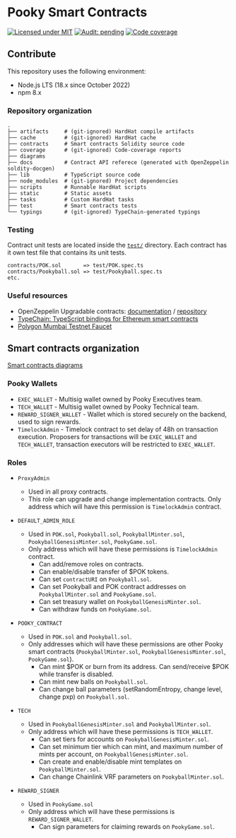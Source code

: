 # Pooky Smart Contracts

[![Licensed under MIT](https://img.shields.io/badge/license-MIT-blue?style=flat-square)](LICENSE)
[![Audit: pending](https://img.shields.io/badge/audit-pending-yellowgreen?style=flat-square)](#)
[![Code coverage](https://img.shields.io/codecov/c/gh/pooky-labs/smart-contracts?logo=codecov&style=flat-square&token=Ks4qCi1bN3)](https://app.codecov.io/gh/pooky-labs/smart-contracts)

## Contribute

This repository uses the following environment:

- Node.js LTS (18.x since October 2022)
- npm 8.x

### Repository organization

```
.
├── artifacts     # (git-ignored) HardHat compile artifacts
├── cache         # (git-ignored) HardHat cache
├── contracts     # Smart contracts Solidity source code
├── coverage      # (git-ignored) Code-coverage reports
├── diagrams
├── docs          # Contract API referece (generated with OpenZeppelin soldity-docgen)
├── lib           # TypeScript source code
├── node_modules  # (git-ignored) Project dependencies
├── scripts       # Runnable HardHat scripts
├── static        # Static assets
├── tasks         # Custom HardHat tasks
├── test          # Smart contracts tests
└── typings       # (git-ignored) TypeChain-generated typings
```

### Testing

Contract unit tests are located inside the [`test/`](./test) directory. Each contract has it own test file that contains
its unit tests.

```
contracts/POK.sol       => test/POK.spec.ts
contracts/Pookyball.sol => test/Pookyball.spec.ts
etc.
```

### Useful resources

- OpenZeppelin Upgradable contracts: [documentation](https://docs.openzeppelin.com/upgrades-plugins/1.x/writing-upgradeable) / [repository](https://github.com/OpenZeppelin/openzeppelin-contracts-upgradeable#readme)
- [TypeChain: TypeScript bindings for Ethereum smart contracts](https://github.com/dethcrypto/TypeChain)
- [Polygon Mumbai Testnet Faucet](https://mumbaifaucet.com/)

## Smart contracts organization

[Smart contracts diagrams](./diagrams/readme.md)

### Pooky Wallets

- `EXEC_WALLET` - Multisig wallet owned by Pooky Executives team.
- `TECH_WALLET` - Multisig wallet owned by Pooky Technical team.
- `REWARD_SIGNER_WALLET` - Wallet which is stored securely on the backend, used to sign rewards.
- `TimelockAdmin` - Timelock contract to set delay of 48h on transaction execution. Proposers for transactions will be `EXEC_WALLET` and `TECH_WALLET`, transaction executors will be restricted to `EXEC_WALLET`.

### Roles

- `ProxyAdmin`

  - Used in all proxy contracts.
  - This role can upgrade and change implementation contracts. Only address which will have this permission is `TimelockAdmin` contract.

- `DEFAULT_ADMIN_ROLE`

  - Used in `POK.sol`, `Pookyball.sol`, `PookyballMinter.sol`, `PookyballGenesisMinter.sol`, `PookyGame.sol`.
  - Only address which will have these permissions is `TimelockAdmin` contract.
    - Can add/remove roles on contracts.
    - Can enable/disable transfer of $POK tokens.
    - Can set `contractURI` on `Pookyball.sol`.
    - Can set Pookyball and POK contract addresses on `PookyballMinter.sol` and `PookyGame.sol`.
    - Can set treasury wallet on `PookyballGenesisMinter.sol`.
    - Can withdraw funds on `PookyGame.sol`.

- `POOKY_CONTRACT`

  - Used in `POK.sol` and `Pookyball.sol`.
  - Only addresses which will have these permissions are other Pooky smart contracts (`PookyballMinter.sol`, `PookyballGenesisMinter.sol`, `PookyGame.sol`).
    - Can mint $POK or burn from its address. Can send/receive $POK while transfer is disabled.
    - Can mint new balls on `Pookyball.sol`.
    - Can change ball parameters (setRandomEntropy, change level, change pxp) on `Pookyball.sol`.

- `TECH`

  - Used in `PookyballGenesisMinter.sol` and `PookyballMinter.sol`.
  - Only address which will have these permissions is `TECH_WALLET`.
    - Can set tiers for accounts on `PookyballGenesisMinter.sol`.
    - Can set minimum tier which can mint, and maximum number of mints per account, on `PookyballGenesisMinter.sol`.
    - Can create and enable/disable mint templates on `PookyballMinter.sol`.
    - Can change Chainlink VRF parameters on `PookyballMinter.sol`.

- `REWARD_SIGNER`
  - Used in `PookyGame.sol`
  - Only address which will have these permissions is `REWARD_SIGNER_WALLET`.
    - Can sign parameters for claiming rewards on `PookyGame.sol`.
